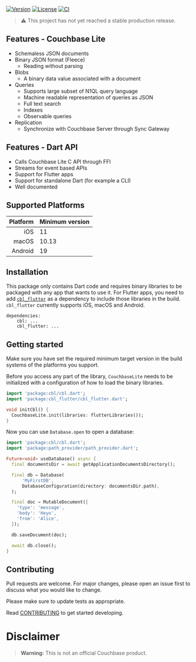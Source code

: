 [![Version](https://badgen.net/pub/v/cbl)](https://pub.dev/packages/cbl)
[![License](https://badgen.net/pub/license/cbl)](https://github.com/cofu-app/cbl-dart/blob/main/packages/cbl/LICENSE)
[![CI](https://github.com/cofu-app/cbl-dart/actions/workflows/ci.yaml/badge.svg)](https://github.com/cofu-app/cbl-dart/actions/workflows/ci.yaml)

> :warning: This project has not yet reached a stable production release.

## Features - Couchbase Lite

- Schemaless JSON documents
- Binary JSON format (Fleece)
  - Reading without parsing
- Blobs
  - A binary data value associated with a document
- Queries
  - Supports large subset of N1QL query language
  - Machine readable representation of queries as JSON
  - Full text search
  - Indexes
  - Observable queries
- Replication
  - Synchronize with Couchbase Server through Sync Gateway

## Features - Dart API

- Calls Couchbase Lite C API through FFI
- Streams for event based APIs
- Support for Flutter apps
- Support for standalone Dart (for example a CLI)
- Well documented

## Supported Platforms

| Platform | Minimum version |
| -------: | --------------- |
|      iOS | 11              |
|    macOS | 10.13           |
|  Android | 19              |

## Installation

This package only contains Dart code and requires binary libraries to be
packaged with any app that wants to use it. For Flutter apps, you need to add
[`cbl_flutter`](https://pub.dev/packages/cbl_flutter) as a dependency to include
those libraries in the build. `cbl_flutter` currently supports iOS, macOS and
Android.

```pubspec
dependencies:
    cbl: ...
    cbl_flutter: ...
```

## Getting started

Make sure you have set the required minimum target version in the build systems
of the platforms you support.

Before you access any part of the library, `CouchbaseLite` needs to be
initialized with a configuration of how to load the binary libraries.

```dart
import 'package:cbl/cbl.dart';
import 'package:cbl_flutter/cbl_flutter.dart';

void initCbl() {
  CouchbaseLite.init(libraries: flutterLibraries());
}
```

Now you can use `Database.open` to open a database:

```dart
import 'package:cbl/cbl.dart';
import 'package:path_provider/path_provider.dart';

Future<void> useDatabase() async {
  final documentsDir = await getApplicationDocumentsDirectory();

  final db = Database(
      'MyFirstDB',
      DatabaseConfiguration(directory: documentsDir.path),
  );

  final doc = MutableDocument({
    'type': 'message',
    'body': 'Heyo',
    'from': 'Alice',
  });

  db.saveDocument(doc);

  await db.close();
}
```

## Contributing

Pull requests are welcome. For major changes, please open an issue first to
discuss what you would like to change.

Please make sure to update tests as appropriate.

Read [CONTRIBUTING] to get started developing.

# Disclaimer

> **Warning:** This is not an official Couchbase product.

[contributing]: https://github.com/cofu-app/cbl-dart/blob/main/CONTRIBUTING.md
